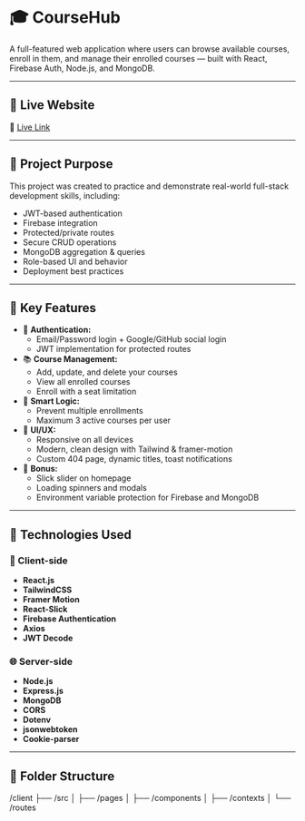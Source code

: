 # 🎓 CourseHub

A full-featured web application where users can browse available courses, enroll in them, and manage their enrolled courses — built with React, Firebase Auth, Node.js, and MongoDB.

---

## 🚀 Live Website

🔗 [Live Link](https://your-live-site-link.vercel.app)  


---

## 🎯 Project Purpose

This project was created to practice and demonstrate real-world full-stack development skills, including:

- JWT-based authentication
- Firebase integration
- Protected/private routes
- Secure CRUD operations
- MongoDB aggregation & queries
- Role-based UI and behavior
- Deployment best practices

---

## 🔑 Key Features

- 🔐 **Authentication:**
  - Email/Password login + Google/GitHub social login
  - JWT implementation for protected routes
- 📚 **Course Management:**
  - Add, update, and delete your courses
  - View all enrolled courses
  - Enroll with a seat limitation
- 🧠 **Smart Logic:**
  - Prevent multiple enrollments
  - Maximum 3 active courses per user
- 🎨 **UI/UX:**
  - Responsive on all devices
  - Modern, clean design with Tailwind & framer-motion
  - Custom 404 page, dynamic titles, toast notifications
- 🧾 **Bonus:**
  - Slick slider on homepage
  - Loading spinners and modals
  - Environment variable protection for Firebase and MongoDB

---

## 🧰 Technologies Used

### 🔧 Client-side

- **React.js**
- **TailwindCSS**
- **Framer Motion**
- **React-Slick**
- **Firebase Authentication**
- **Axios**
- **JWT Decode**

### 🌐 Server-side

- **Node.js**
- **Express.js**
- **MongoDB**
- **CORS**
- **Dotenv**
- **jsonwebtoken**
- **Cookie-parser**

---

## 📁 Folder Structure

/client
├── /src
│ ├── /pages
│ ├── /components
│ ├── /contexts
│ └── /routes

